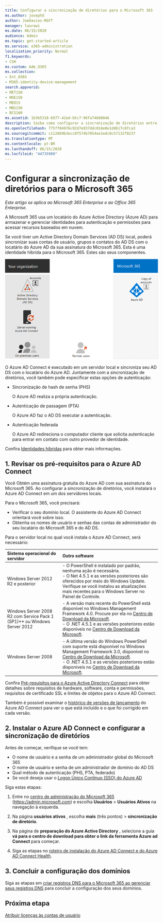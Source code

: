 ```yaml
---
title: Configurar a sincronização de diretórios para o Microsoft 365
ms.author: josephd
author: JoeDavies-MSFT
manager: laurawi
ms.date: 06/15/2020
audience: Admin
ms.topic: get-started-article
ms.service: o365-administration
localization_priority: Normal
f1.keywords:
- CSH
ms.custom: Adm_O365
ms.collection:
- Ent_O365
- M365-identity-device-management
search.appverid:
- MET150
- MOE150
- MED15
- MBS150
- BCS160
ms.assetid: 1b3b5318-6977-42ed-b5c7-96fa74b08846
description: Saiba como configurar a sincronização de diretórios entre o Microsoft 365 e o Active Directory local.
ms.openlocfilehash: 775ff04976c92d7e937ddc018e0e1dd617c8fca3
ms.sourcegitcommit: c112869b3ecc0f574b7054ee1edc8c57132f8237
ms.translationtype: MT
ms.contentlocale: pt-BR
ms.lasthandoff: 06/15/2020
ms.locfileid: "44735980"
---
```

# <a name="set-up-directory-synchronization-for-microsoft-365"></a>Configurar a sincronização de diretórios para o Microsoft 365

*Este artigo se aplica ao Microsoft 365 Enterprise e ao Office 365 Enterprise.*

A Microsoft 365 usa um locatário do Azure Active Directory (Azure AD) para armazenar e gerenciar identidades para autenticação e permissões para acessar recursos baseados em nuvem. 

Se você tiver um Active Directory Domain Services (AD DS) local, poderá sincronizar suas contas de usuário, grupos e contatos do AD DS com o locatário do Azure AD da sua assinatura do Microsoft 365. Esta é uma identidade híbrida para o Microsoft 365. Estes são seus componentes.

![Componentes da sincronização de diretórios para o Microsoft 365](./media/about-office-365-identity/hybrid-identity.png)

O Azure AD Connect é executado em um servidor local e sincroniza seu AD DS com o locatário do Azure AD. Juntamente com a sincronização de diretórios, você também pode especificar estas opções de autenticação:

- Sincronização de hash de senha (PHS)

  O Azure AD realiza a própria autenticação.

- Autenticação de passagem (PTA)

  O Azure AD faz o AD DS executar a autenticação.

- Autenticação federada

  O Azure AD redireciona o computador cliente que solicita autenticação para entrar em contato com outro provedor de identidade.

Confira [Identidades híbridas](plan-for-directory-synchronization.md) para obter mais informações.
  
## <a name="1-review-prerequisites-for-azure-ad-connect"></a>1. Revisar os pré-requisitos para o Azure AD Connect

Você Obtém uma assinatura gratuita do Azure AD com sua assinatura do Microsoft 365. Ao configurar a sincronização de diretórios, você instalará o Azure AD Connect em um dos servidores locais.
  
Para o Microsoft 365, você precisará:
  
- Verificar o seu domínio local. O assistente do Azure AD Connect orientará você sobre isso.
- Obtenha os nomes de usuário e senhas das contas de administrador do seu locatário do Microsoft 365 e do AD DS.

Para o servidor local no qual você instala o Azure AD Connect, será necessário:
  
|**Sistema operacional do servidor**|**Outro software**|
|:-----|:-----|
|Windows Server 2012 R2 e posterior | - O PowerShell é instalado por padrão, nenhuma ação é necessária.  <br> - O Net 4.5.1 e as versões posteriores são oferecidos por meio do Windows Update. Verifique se você instalou as atualizações mais recentes para o Windows Server no Painel de Controle. |
|Windows Server 2008 R2 com Service Pack 1 (SP1)** ou Windows Server 2012 | - A versão mais recente do PowerShell está disponível no Windows Management Framework 4.0. Procure por ela no [Centro de Download da Microsoft](https://go.microsoft.com/fwlink/p/?LinkId=717996).  <br> - O .NET 4.5.1 e as versões posteriores estão disponíveis no [Centro de Download da Microsoft](https://go.microsoft.com/fwlink/p/?LinkId=717996). |
|Windows Server 2008 | - A última versão do Windows PowerShell com suporte está disponível no Windows Management Framework 3.0, disponível no [Centro de Download da Microsoft](https://go.microsoft.com/fwlink/p/?LinkId=717996).  <br> - O .NET 4.5.1 e as versões posteriores estão disponíveis no [Centro de Download da Microsoft](https://go.microsoft.com/fwlink/p/?LinkId=717996). |

Confira [Pré-requisitos para o Azure Active Directory Connect](https://docs.microsoft.com/azure/active-directory/hybrid/how-to-connect-install-prerequisites) para obter detalhes sobre requisitos de hardware, software, conta e permissões, requisitos de certificado SSL e limites de objetos para o Azure AD Connect.
  
Também é possível examinar o [histórico de versões de lançamento](https://docs.microsoft.com/azure/active-directory/hybrid/reference-connect-version-history) do Azure AD Connect para ver o que está incluído e o que foi corrigido em cada versão.

## <a name="2-install-azure-ad-connect-and-configure-directory-synchronization"></a>2. Instalar o Azure AD Connect e configurar a sincronização de diretórios

Antes de começar, verifique se você tem:

- O nome de usuário e a senha de um administrador global do Microsoft 365
- O nome de usuário e senha de um administrador de domínio do AD DS
- Qual método de autenticação (PHS, PTA, federado)
- Se você deseja usar o [Logon Único Contínuo (SSO) do Azure AD](https://docs.microsoft.com/azure/active-directory/hybrid/how-to-connect-sso)

Siga estas etapas:

1. Entre no [centro de administração do Microsoft 365](https://admin.microsoft.com) (https://admin.microsoft.com) e escolha **Usuários** \> **Usuários Ativos** na navegação à esquerda.
2. Na página **usuários ativos** , escolha **mais** (três pontos) \> **sincronização de diretório**.
  
3. Na página de **preparação do Azure Active Directory** , selecione a guia **vá para o centro de download para obter o link da ferramenta Azure ad Connect** para começar. 
4. Siga as etapas no [roteiro de instalação do Azure AD Connect e do Azure AD Connect Health](https://docs.microsoft.com/azure/active-directory/hybrid/how-to-connect-install-roadmap).

## <a name="3-finish-setting-up-domains"></a>3. Concluir a configuração dos domínios

Siga as etapas em [criar registros DNS para o Microsoft 365 ao gerenciar seus registros DNS](https://docs.microsoft.com/office365/admin/get-help-with-domains/create-dns-records-at-any-dns-hosting-provider) para concluir a configuração dos seus domínios.

## <a name="next-step"></a>Próxima etapa

[Atribuir licenças às contas de usuário](assign-licenses-to-user-accounts.md)
